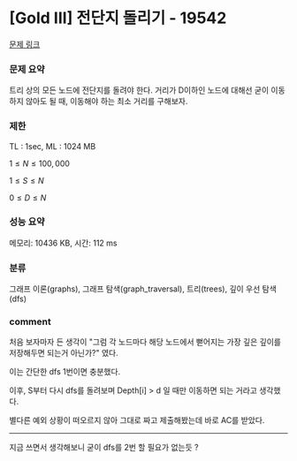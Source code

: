 
# [Gold III] 전단지 돌리기 - 19542

[문제 링크](https://www.acmicpc.net/problem/19542)

### 문제 요약

<p> 트리 상의 모든 노드에 전단지를 돌려야 한다. 거리가 D이하인 노드에 대해선 굳이 이동하지 않아도 될 때, 이동해야 하는 최소 거리를 구해보자. </p>

### 제한

TL : 1sec, ML : 1024 MB

$1 ≤ N ≤ 100,000$

$1 ≤ S ≤ N$

$0 ≤ D ≤ N$

### 성능 요약

메모리: 10436 KB, 시간: 112 ms

### 분류

그래프 이론(graphs), 그래프 탐색(graph_traversal), 트리(trees), 깊이 우선 탐색(dfs)

### comment

처음 보자마자 든 생각이 "그럼 각 노드마다 해당 노드에서 뻗어지는 가장 깊은 깊이를 저장해두면 되는거 아닌가?" 였다.

이는 간단한 dfs 1번이면 충분했다.

이후, S부터 다시 dfs를 돌려보며 Depth[i] > d 일 때만 이동하면 되는 거라고 생각했다.

별다른 예외 상황이 떠오르지 않아 그대로 짜고 제출해봤는데 바로 AC를 받았다.

-----------------------------------------------------------------------------------------------------------------------------------------------------------------------

지금 쓰면서 생각해보니 굳이 dfs를 2번 할 필요가 없는듯 ?
